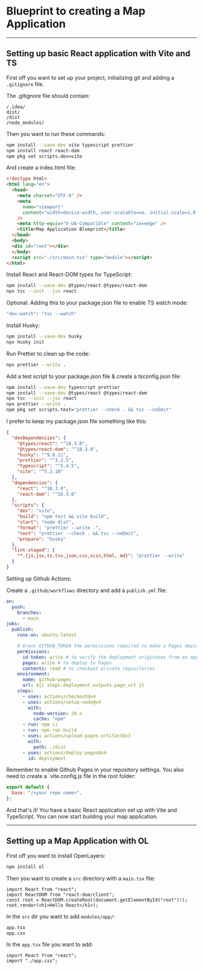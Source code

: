# Blueprint to creating a Map Application

---

## Setting up basic React application with Vite and TS

First off you want to set up your project, initializing git and adding a `.gitignore` file.

The .gitignore file should contain:

```.gitignore
/.idea/
dist/
/dist
/node_modules/
```

Then you want to run these commands:

```bash
npm install --save-dev vite typescript prettier
npm install react react-dom
npm pkg set scripts.dev=vite
```

And create a index.html file:

```html
<!doctype html>
<html lang="en">
  <head>
    <meta charset="UTF-8" />
    <meta
      name="viewport"
      content="width=device-width, user-scalable=no, initial-scale=1.0, maximum-scale=1.0, minimum-scale=1.0"
    />
    <meta http-equiv="X-UA-Compatible" content="ie=edge" />
    <title>Map Application Blueprint</title>
  </head>
  <body>
  <div id="root"></div>
  </body>
  <script src="./src/main.tsx" type="module"></script>
</html>

```

Install React and React-DOM types for TypeScript:

```bash
npm install --save-dev @types/react @types/react-dom
npx tsc --init --jsx react
```

Optional: Adding this to your package.json file to enable TS watch mode:

```bash
"dev:watch": "tsc --watch"
```

Install Husky:

```bash
npm install --save-dev husky
npx husky init
```

Run Prettier to clean up the code:

```bash
npx prettier --write .
```

Add a test script to your package.json file & create a tsconfig.json file:

```bash
npm install --save-dev typescript prettier
npm install --save-dev @types/react @types/react-dom
npx tsc --init --jsx react
npx prettier --write .
npm pkg set scripts.test="prettier --check . && tsc --noEmit"
```

I prefer to keep my package.json file something like this:

```json
{
  "devDependencies": {
    "@types/react": "^18.3.0",
    "@types/react-dom": "^18.3.0",
    "husky": "^9.0.11",
    "prettier": "^3.2.5",
    "typescript": "^5.4.5",
    "vite": "^5.2.10"
  },
  "dependencies": {
    "react": "^18.3.0",
    "react-dom": "^18.3.0"
  },
  "scripts": {
    "dev": "vite",
    "build": "npm test && vite build",
    "start": "node dist",
    "format": "prettier --write .",
    "test": "prettier --check . && tsc --noEmit",
    "prepare": "husky"
  },
  "lint-staged": {
    "*.{js,jsx,ts,tsx,json,css,scss,html, md}": "prettier --write"
  }
}
```

Setting up Github Actions:

Create a `.github/workflows` directory and add a `publish.yml` file:

```yml
on:
  push:
    branches:
      - main
jobs:
  publish:
    runs-on: ubuntu-latest

    # Grant GITHUB_TOKEN the permissions required to make a Pages deployment
    permissions:
      id-token: write # to verify the deployment originates from an appropriate
      pages: write # to deploy to Pages
      contents: read # to checkout private repositories
    environment:
      name: github-pages
      url: ${{ steps.deployment.outputs.page_url }}
    steps:
      - uses: actions/checkout@v4
      - uses: actions/setup-node@v4
        with:
          node-version: 20.x
          cache: "npm"
      - run: npm ci
      - run: npm run build
      - uses: actions/upload-pages-artifact@v3
        with:
          path: ./dist
      - uses: actions/deploy-pages@v4
        id: deployment
```

Remember to enable Github Pages in your repository settings. You also need to create a `vite.config.js file in the root folder:

```js
export default {
  base: "/<your repo name>",
};
```

And that's it! You have a basic React application set up with Vite and TypeScript. You can now start building your map application.

---

## Setting up a Map Application with OL

First off you want to install OpenLayers:

```bash
npm install ol
```

Then you want to create a `src` directory with a `main.tsx` file:

```tsx
import React from "react";
import ReactDOM from "react-dom/client";
const root = ReactDOM.createRoot(document.getElementById("root")!);
root.render(<h1>Hello React</h1>);
```

In the `src` dir you want to add `modules/app/`:

```bash
app.tsx
app.css
```

In the `app.tsx` file you want to add:

```tsx
import React from "react";
import "./app.css";
```
